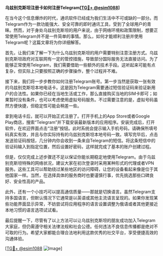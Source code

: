 **乌兹别克斯坦注册卡如何注册Telegram[[TG💪+ @esim1088](https://t.me/s/esim1088)]**

在当今这个信息爆炸的时代，通讯软件已经成为我们生活中不可或缺的一部分。而Telegram作为一款功能强大、安全可靠的即时通讯工具，受到了全球用户的青睐。然而，对于身处乌兹别克斯坦的用户来说，由于网络环境和政策限制，想要正常使用Telegram并不是一件简单的事情。那么，如何才能顺利注册并使用Telegram呢？这篇文章将为你详细解答。

首先，让我们来了解一下为什么乌兹别克斯坦的用户需要特别注意注册方式。乌兹别克斯坦政府对互联网有一定的管控措施，导致部分国际服务无法直接访问。为了能够正常使用Telegram，我们需要借助一些额外的技术手段。这听起来可能有点复杂，但实际上只要按照正确的步骤操作，整个过程并不难。

接下来，我们将一步步教你如何注册Telegram账号。第一步当然是获取一张有效的乌兹别克斯坦本地电话卡。这是因为Telegram需要通过短信验证码来验证新用户的合法性。如果你已经在当地生活或工作，那么直接购买当地的SIM卡即可；如果暂时没有条件，也可以考虑使用虚拟号码服务。不过需要注意的是，虚拟号码虽然方便快捷，但稳定性可能会稍差一些。

拿到电话卡后，就可以开始正式注册了。打开手机上的App Store或者Google Play商店，搜索“Telegram”并下载安装最新版本的应用程序。安装完成后，打开软件，在欢迎界面点击“注册”按钮。此时系统会提示输入手机号码，请确保所填号码真实有效，并且与你实际持有的乌兹别克斯坦本地号码一致。填写完毕后，点击发送验证码按钮，几分钟内你会收到一条来自Telegram的短信。将这条短信中的验证码输入到指定位置，然后设置好密码，这样就完成了基本的账户创建过程。

但是，仅仅完成上述步骤还不足以保证你能长期稳定地使用Telegram。由于乌兹别克斯坦特殊的网络状况，建议大家在初次登录时采用某种形式的代理或者VPN服务。这些工具可以帮助绕过某些地区的访问障碍，让您的设备看起来像是位于其他国家一样。当然，在选择具体的服务商时也要谨慎行事，优先挑选那些口碑良好、安全性高的产品。

此外，还有一个小技巧可以提高通信质量——那就是切换语言。虽然Telegram支持多国语言，但默认情况下它通常是以英语或其他主流语言呈现的。如果你发现某些功能界面显示异常，不妨尝试将应用程序的语言设置调整为俄语或者其他更接近本地习惯的语言选项试试看。

最后提醒一下，尽管有了以上方法可以让乌兹别克斯坦的朋友成功加入Telegram大家庭，但仍需遵守相关法律法规和社会公德。任何违法不良信息传播都是绝对不可取的行为。希望大家都能合理合法地利用这款优秀的社交平台，享受便捷高效的沟通体验。

[[TG💪+ @esim1088](https://t.me/s/esim1088) ![Image](https://i.postimg.cc/4NQfJmqS/Snipaste-2025-05-13-00-14-12.png)]
